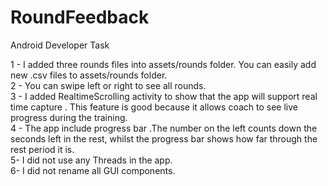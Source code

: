 # RoundFeedback
Android Developer Task

1 -  I added three rounds files into assets/rounds folder. You can easily add new .csv files to assets/rounds folder. <br />
2 -  You can swipe left or right to see all rounds.<br />
3 -  I added RealtimeScrolling activity to show that the app will support real time capture .   This feature is good because it allows coach to see live progress during the training.<br />
4 -  The app include progress bar .The number on the left counts down the seconds left in the rest, whilst the progress bar shows how far through the rest period it is. <br />
5-   I did not use any Threads in the app.<br />
6-   I did not rename all GUI components.<br />
